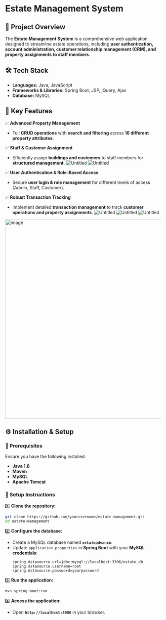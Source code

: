 # **Estate Management System**  

## **📌 Project Overview**  
The **Estate Management System** is a comprehensive web application designed to streamline estate operations, including **user authentication, account administration, customer relationship management (CRM), and property assignments to staff members**.  

## **🛠️ Tech Stack**  
- **Languages:** Java, JavaScript  
- **Frameworks & Libraries:** Spring Boot, JSP, jQuery, Ajax  
- **Database:** MySQL  

## **🚀 Key Features**  
✅ **Advanced Property Management**  
- Full **CRUD operations** with **search and filtering** across **16 different property attributes**.  

✅ **Staff & Customer Assignment**  
- Efficiently assign **buildings and customers** to staff members for **structured management**.
![Untitled](https://prod-files-secure.s3.us-west-2.amazonaws.com/6a240a7f-e5de-4ee3-b7d3-b1b0603ecf5a/1fa38542-625e-42b7-875c-0e476acf4778/Untitled.png)
![Untitled](https://prod-files-secure.s3.us-west-2.amazonaws.com/6a240a7f-e5de-4ee3-b7d3-b1b0603ecf5a/10a4640f-a42f-4754-a714-ef3a10a9cba5/Untitled.png)


✅ **User Authentication & Role-Based Access**  
- Secure **user login & role management** for different levels of access (Admin, Staff, Customer).  

✅ **Robust Transaction Tracking**  
- Implement detailed **transaction management** to track **customer operations and property assignments**.
![Untitled](https://prod-files-secure.s3.us-west-2.amazonaws.com/6a240a7f-e5de-4ee3-b7d3-b1b0603ecf5a/4da90cbf-d928-45c7-9658-e9c2d783ac19/Untitled.png)
![Untitled](https://prod-files-secure.s3.us-west-2.amazonaws.com/6a240a7f-e5de-4ee3-b7d3-b1b0603ecf5a/f7e2da80-228d-413b-a0c2-94b12e4411c5/Untitled.png)
![Untitled](https://prod-files-secure.s3.us-west-2.amazonaws.com/6a240a7f-e5de-4ee3-b7d3-b1b0603ecf5a/0347cead-c5f8-4c47-96fd-02f448c35b3e/Untitled.png)
<img width="646" alt="image" src="https://github.com/user-attachments/assets/a746a670-ea88-427f-9251-ee4ccd8a4660" />


## **⚙️ Installation & Setup**  
### **🔹 Prerequisites**  
Ensure you have the following installed:  
- **Java 1.8**  
- **Maven**  
- **MySQL**  
- **Apache Tomcat**


### **🔹 Setup Instructions**  
1️⃣ **Clone the repository:**  
```sh
git clone https://github.com/yourusername/estate-management.git
cd estate-management
```
2️⃣ **Configure the database:**  
- Create a MySQL database named **`estateadvance`**.  
- Update `application.properties` in **Spring Boot** with your **MySQL credentials**:  
  ```properties
  spring.datasource.url=jdbc:mysql://localhost:3306/estate_db
  spring.datasource.username=root
  spring.datasource.password=yourpassword
  ```

3️⃣ **Run the application:**  
```sh
mvn spring-boot:run
```
4️⃣ **Access the application:**  
- Open **`http://localhost:8080`** in your browser.  
